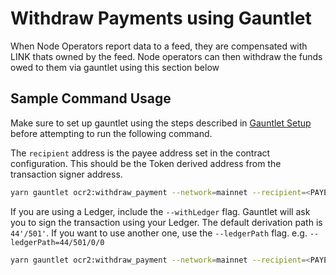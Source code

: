 # Withdraw Payments using Gauntlet

When Node Operators report data to a feed, they are compensated with LINK thats owned by the feed. Node operators can then withdraw the funds owed to them via gauntlet using this section below

## Sample Command Usage

Make sure to set up gauntlet using the steps described in [Gauntlet Setup](gauntlet-setup.md) before attempting to run the following command.

The `recipient` address is the payee address set in the contract configuration. This should be the Token derived address from the transaction signer address.

```bash
yarn gauntlet ocr2:withdraw_payment --network=mainnet --recipient=<PAYEE_ADDRESS> <FEED_ADDRESS>
```

If you are using a Ledger, include the `--withLedger` flag. Gauntlet will ask you to sign the transaction using your Ledger. The default derivation path is `44'/501'`. If you want to use another one, use the `--ledgerPath` flag. e.g. `--ledgerPath=44/501/0/0`

```bash
yarn gauntlet ocr2:withdraw_payment --network=mainnet --recipient=<PAYEE_ADDRESS> --withLedger <FEED_ADDRESS>
```
